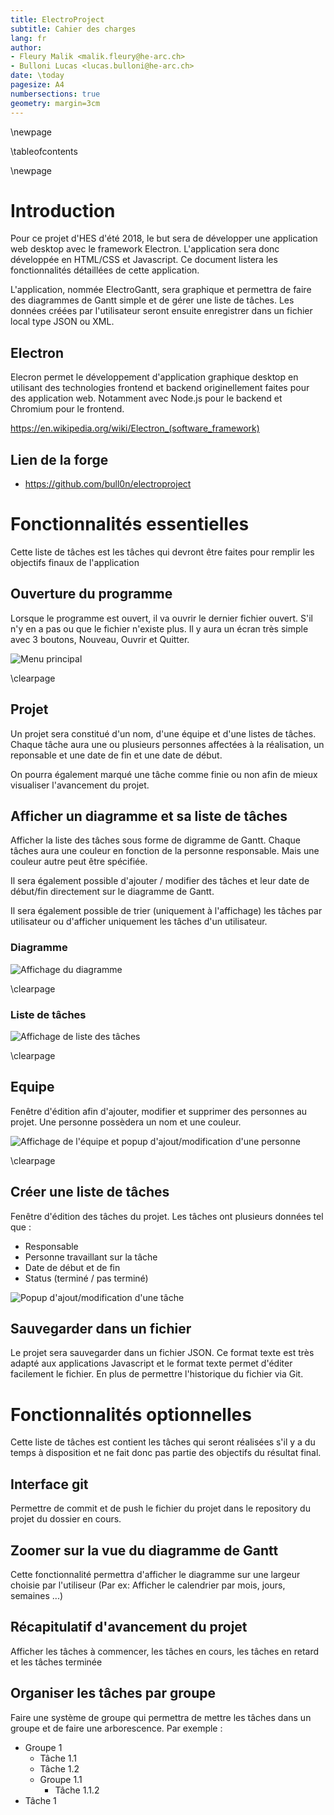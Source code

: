 ```yaml
---
title: ElectroProject
subtitle: Cahier des charges
lang: fr
author:
- Fleury Malik <malik.fleury@he-arc.ch>
- Bulloni Lucas <lucas.bulloni@he-arc.ch>
date: \today
pagesize: A4
numbersections: true
geometry: margin=3cm
---
```


\newpage

\tableofcontents

\newpage

# Introduction

Pour ce projet d'HES d'été 2018, le but sera de développer une application web desktop avec le framework Electron. L'application sera donc développée en HTML/CSS et Javascript. Ce document listera les fonctionnalités détaillées de cette application.

L'application, nommée ElectroGantt, sera graphique et permettra de faire des diagrammes de Gantt simple et de gérer une liste de tâches. Les données créées par l'utilisateur seront ensuite enregistrer dans un fichier local type JSON ou XML.

## Electron

Elecron permet le développement d'application graphique desktop en utilisant des technologies frontend et backend originellement faites pour des application web. Notamment avec Node.js pour le backend et Chromium pour le frontend.

https://en.wikipedia.org/wiki/Electron_(software_framework)

## Lien de la forge

 - https://github.com/bull0n/electroproject

# Fonctionnalités essentielles

Cette liste de tâches est les tâches qui devront être faites pour remplir les objectifs finaux de l'application

## Ouverture du programme

Lorsque le programme est ouvert, il va ouvrir le dernier fichier ouvert. S'il n'y en a pas ou que le fichier n'existe plus. Il y aura un écran très simple avec 3 boutons, Nouveau, Ouvrir et Quitter.

![Menu principal](img/main-screen.png)

\clearpage

## Projet

Un projet sera constitué d'un nom, d'une équipe et d'une listes de tâches. Chaque tâche aura une ou plusieurs personnes affectées à la réalisation, un reponsable et une date de fin et une date de début.

On pourra également marqué une tâche comme finie ou non afin de mieux visualiser l'avancement du projet.

## Afficher un diagramme et sa liste de tâches

Afficher la liste des tâches sous forme de digramme de Gantt. Chaque tâches aura une couleur en fonction de la personne responsable. Mais une couleur autre peut être spécifiée.

Il sera également possible d'ajouter / modifier des tâches et leur date de début/fin directement sur le diagramme de Gantt.

Il sera également possible de trier (uniquement à l'affichage) les tâches par utilisateur ou d'afficher uniquement les tâches d'un utilisateur.

### Diagramme

![Affichage du diagramme](img/diagram.png)

\clearpage

### Liste de tâches

![Affichage de liste des tâches](img/list-tasks.png)

\clearpage

## Equipe

Fenêtre d'édition afin d'ajouter, modifier et supprimer des personnes au projet. Une personne possèdera un nom et une couleur.

![Affichage de l'équipe et popup d'ajout/modification d'une personne](img/Persons-View-Popup.png)

\clearpage

## Créer une liste de tâches

Fenêtre d'édition des tâches du projet. Les tâches ont plusieurs données tel que :

- Responsable
- Personne travaillant sur la tâche
- Date de début et de fin
- Status (terminé / pas terminé)

![Popup d'ajout/modification d'une tâche](img/popup-task.png)

## Sauvegarder dans un fichier

Le projet sera sauvegarder dans un fichier JSON. Ce format texte est très adapté aux applications Javascript et le format texte permet d'éditer facilement le fichier. En plus de permettre l'historique du fichier via Git.

# Fonctionnalités optionnelles

Cette liste de tâches est contient les tâches qui seront réalisées s'il y a du temps à disposition et ne fait donc pas partie des objectifs du résultat final.

## Interface git

Permettre de commit et de push le fichier du projet dans le repository du projet du dossier en cours.

## Zoomer sur la vue du diagramme de Gantt

Cette fonctionnalité permettra d'afficher le diagramme sur une largeur choisie par l'utiliseur (Par ex: Afficher le calendrier par mois, jours, semaines ...)

## Récapitulatif d'avancement du projet

Afficher les tâches à commencer, les tâches en cours, les tâches en retard et les tâches terminée

## Organiser les tâches par groupe

Faire une système de groupe qui permettra de mettre les tâches dans un groupe et de faire une arborescence. Par exemple :

- Groupe 1
  - Tâche 1.1
  - Tâche 1.2
  - Groupe 1.1
    - Tâche 1.1.2
- Tâche 1
